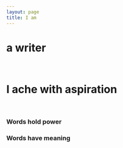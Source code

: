 ```yaml
---
layout: page
title: I am
---
```


# a writer

<br>

# I ache with aspiration

<br>

### Words hold power



### Words have meaning
